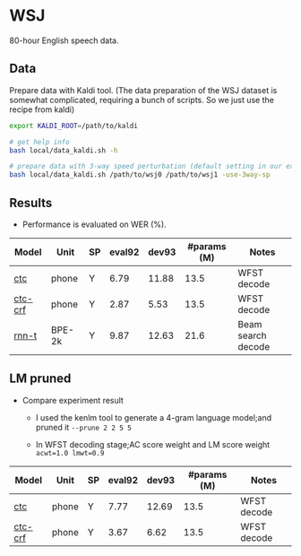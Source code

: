 # WSJ

80-hour English speech data.

## Data

Prepare data with Kaldi tool. (The data preparation of the WSJ
dataset is somewhat complicated, requiring a bunch of scripts. So we just use the recipe from kaldi)

```bash
export KALDI_ROOT=/path/to/kaldi

# get help info
bash local/data_kaldi.sh -h

# prepare data with 3-way speed perturbation (default setting in our experiments)
bash local/data_kaldi.sh /path/to/wsj0 /path/to/wsj1 -use-3way-sp
```

## Results

- Performance is evaluated on WER (%).

| Model                            | Unit   | SP  | eval92 | dev93 | \#params (M) | Notes              |
| -------------------------------- | ------ | --- | ------ | ----- | ------------ | ------------------ |
| [ctc](exp/asr-ctc-phone)         | phone  | Y   | 6.79   | 11.88 | 13.5         | WFST decode        |
| [ctc-crf](exp/asr-ctc-crf-phone) | phone  | Y   | 2.87   | 5.53  | 13.5         | WFST decode        |
| [rnn-t](exp/asr-rnnt-bpe)        | BPE-2k | Y   | 9.87   | 12.63 | 21.6         | Beam search decode | 


## LM pruned

- Compare experiment result
    
    - I used the kenlm tool to generate a 4-gram language model;and pruned it `--prune 2 2 5 5`

    - In WFST decoding stage;AC score weight and LM score weight `acwt=1.0 lmwt=0.9`

|   Model                          | Unit   | SP  | eval92 | dev93 | \#params (M) | Notes              |
| -------------------------------- | ------ | --- | ------ | ----- | ------------ | ------------------ |
| [ctc](exp/asr-ctc-phone)         | phone  | Y   | 7.77   | 12.69 | 13.5         | WFST decode        |
| [ctc-crf](exp/asr-ctc-crf-phone) | phone  | Y   | 3.67   | 6.62  | 13.5         | WFST decode        |